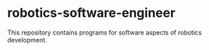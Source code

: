 # robotics-software-engineer
This repository contains programs for software aspects of robotics development.
